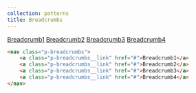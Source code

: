 ```yaml
---
collection: patterns
title: Breadcrumbs
---
```


<nav class="p-breadcrumbs">
    <a class="p-breadcrumbs__link" href="#">Breadcrumb1</a>
    <a class="p-breadcrumbs__link" href="#">Breadcrumb2</a>
    <a class="p-breadcrumbs__link" href="#">Breadcrumb3</a>
    <a class="p-breadcrumbs__link" href="#">Breadcrumb4</a>
</nav>

```html
<nav class="p-breadcrumbs">
    <a class="p-breadcrumbs__link" href="#">Breadcrumb1</a>
    <a class="p-breadcrumbs__link" href="#">Breadcrumb2</a>
    <a class="p-breadcrumbs__link" href="#">Breadcrumb3</a>
    <a class="p-breadcrumbs__link" href="#">Breadcrumb4</a>
</nav>
```
